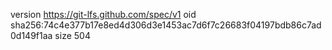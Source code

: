 version https://git-lfs.github.com/spec/v1
oid sha256:74c4e377b17e8ed4d306d3e1453ac7d6f7c26683f04197bdb86c7ad0d149f1aa
size 504
